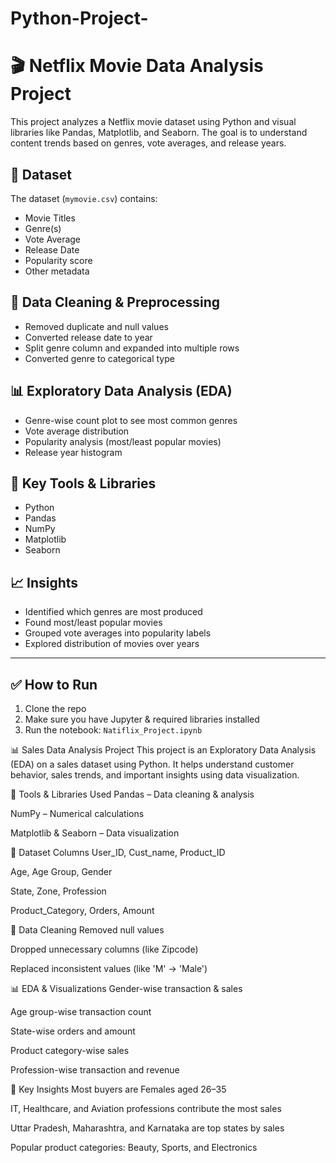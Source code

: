 # Python-Project-
# 🎬 Netflix Movie Data Analysis Project

This project analyzes a Netflix movie dataset using Python and visual libraries like Pandas, Matplotlib, and Seaborn. The goal is to understand content trends based on genres, vote averages, and release years.

## 📂 Dataset
The dataset (`mymovie.csv`) contains:
- Movie Titles
- Genre(s)
- Vote Average
- Release Date
- Popularity score
- Other metadata

## 🧹 Data Cleaning & Preprocessing
- Removed duplicate and null values
- Converted release date to year
- Split genre column and expanded into multiple rows
- Converted genre to categorical type

## 📊 Exploratory Data Analysis (EDA)
- Genre-wise count plot to see most common genres
- Vote average distribution
- Popularity analysis (most/least popular movies)
- Release year histogram

## 📌 Key Tools & Libraries
- Python
- Pandas
- NumPy
- Matplotlib
- Seaborn

## 📈 Insights
- Identified which genres are most produced
- Found most/least popular movies
- Grouped vote averages into popularity labels
- Explored distribution of movies over years

---

## ✅ How to Run
1. Clone the repo
2. Make sure you have Jupyter & required libraries installed
3. Run the notebook: `Natiflix_Project.ipynb`


📊 Sales Data Analysis Project
This project is an Exploratory Data Analysis (EDA) on a sales dataset using Python. It helps understand customer behavior, sales trends, and important insights using data visualization.

🔧 Tools & Libraries Used
Pandas – Data cleaning & analysis

NumPy – Numerical calculations

Matplotlib & Seaborn – Data visualization

📁 Dataset Columns
User_ID, Cust_name, Product_ID

Age, Age Group, Gender

State, Zone, Profession

Product_Category, Orders, Amount

🧹 Data Cleaning
Removed null values

Dropped unnecessary columns (like Zipcode)

Replaced inconsistent values (like 'M' → 'Male')

📊 EDA & Visualizations
Gender-wise transaction & sales

Age group-wise transaction count

State-wise orders and amount

Product category-wise sales

Profession-wise transaction and revenue

📌 Key Insights
Most buyers are Females aged 26–35

IT, Healthcare, and Aviation professions contribute the most sales

Uttar Pradesh, Maharashtra, and Karnataka are top states by sales

Popular product categories: Beauty, Sports, and Electronics
